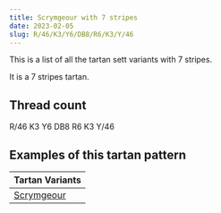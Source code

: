 ```yaml
---
title: Scrymgeour with 7 stripes
date: 2023-02-05
slug: R/46/K3/Y6/DB8/R6/K3/Y/46
---
```

This is a list of all the tartan sett variants with 7 stripes.

It is a 7 stripes tartan.


## Thread count
R/46 K3 Y6 DB8 R6 K3 Y/46

## Examples of this tartan pattern

| Tartan Variants |
|---------------|
| [Scrymgeour](/variants/r/46/k3/y6/db8/r6/k3/y/46-db00004c-k000000-rc80000-yffc800)||
